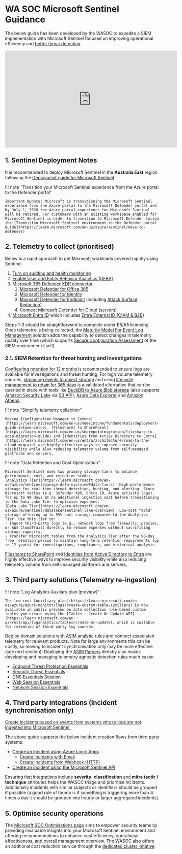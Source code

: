 # WA SOC Microsoft Sentinel Guidance

The below guide has been developed by the WASOC to expedite a SIEM implementation with Microsoft Sentinel focused on improving operational efficiency and [better threat detection](https://soc.cyber.wa.gov.au//baselines/data-sources/#4-detection-checklist).

<iframe width="560" height="315" src="https://www.youtube-nocookie.com/embed/xu7UIRJ7tBw?si=HupWLNVC5TSjebn1" title="YouTube video player" frameborder="0" allow="accelerometer; autoplay; clipboard-write; encrypted-media; gyroscope; picture-in-picture; web-share" allowfullscreen></iframe>

## 1. Sentinel Deployment Notes

It is recommended to deploy Microsoft Sentinel in the **Australia East** region following the [Deployment guide for Microsoft Sentinel](https://learn.microsoft.com/en-us/azure/sentinel/deploy-overview)

!!! note "Transition your Microsoft Sentinel experience from the Azure portal to the Defender portal"

    Important Update: Microsoft is transitioning the Microsoft Sentinel experience from the Azure portal to the Microsoft Defender portal and by July 1, 2026 the Azure portal experience for Microsoft Sentinel will be retired. For customers with an existing workspace enabled for Microsoft Sentinel in order to transition to Microsoft Defender follow the [Transition Microsoft Sentinel environment to the Defender portal Guide](https://learn.microsoft.com/en-us/azure/sentinel/move-to-defender)


## 2. Telemetry to collect (prioritised)

Below is a rapid approach to get Microsoft workloads covered rapidly using Sentinel.

1. [Turn on auditing and health monitoring](https://learn.microsoft.com/en-us/azure/sentinel/enable-monitoring)
1. [Enable User and Entity Behavior Analytics (UEBA)](https://learn.microsoft.com/en-us/azure/sentinel/enable-entity-behavior-analytics)
1. [Microsoft 365 Defender XDR connector](https://learn.microsoft.com/en-us/azure/sentinel/data-connectors/microsoft-365-defender)
    1. [Microsoft Defender for Office 365](https://learn.microsoft.com/en-us/microsoft-365/security/office-365-security/step-by-step-guides/step-by-step-guide-overview?view=o365-worldwide)
    1. [Microsoft Defender for Identity](https://learn.microsoft.com/en-us/defender-for-identity/quick-installation-guide)
    1. [Microsoft Defender for Endpoint](https://learn.microsoft.com/en-us/microsoft-365/security/defender-endpoint/mde-planning-guide?view=o365-worldwide) (including [Attack Surface Reduction](https://learn.microsoft.com/en-us/microsoft-365/security/defender-endpoint/overview-attack-surface-reduction?view=o365-worldwide))
    1. [Connect Microsoft Defender for Cloud (servers)](https://learn.microsoft.com/en-us/azure/sentinel/connect-defender-for-cloud)
1. [Microsoft Entra ID](https://learn.microsoft.com/en-us/azure/sentinel/data-connectors/microsoft-entra-id) which includes [Entra External ID (CIAM & B2B)](https://learn.microsoft.com/en-us/entra/external-id/external-identities-overview)

Steps 1-3 should be straightforward to complete under E5/A5 licencing. Once telemetry is being collected, the [Maturity Model For Event Log Management](https://github.com/Azure/Azure-Sentinel/tree/master/Solutions/MaturityModelForEventLogManagementM2131#onboarding-prerequisites) solution adds the capability to detect changes in telemetry quality over time (which supports [Secure Configuration Assessment](../guidelines/secure-configuration.md) of the SIEM environment itself).

### 2.1. SIEM Retention for threat hunting and investigations

[Configuring retention for 12 months](https://learn.microsoft.com/en-us/azure/sentinel/configure-data-retention) is recommended to ensure logs are available for investigations and threat hunting. For high volume telemetry sources, [streaming events to object storage](https://learn.microsoft.com/en-us/defender-xdr/streaming-api-storage) and using [lifecycle management to retain for 365 days](https://learn.microsoft.com/en-us/azure/storage/blobs/lifecycle-management-policy-configure?tabs=azure-portal#create-or-manage-a-policy) is a validated alternative that can be queried in place with tools like [DuckDB to Azure Blob storage](https://duckdb.org/docs/extensions/azure.html) (also supports [Amazon Security Lake](https://docs.aws.amazon.com/security-lake/latest/userguide/what-is-security-lake.html) via [S3 API](https://duckdb.org/docs/extensions/httpfs/s3api)), [Azure Data Explorer](https://learn.microsoft.com/en-us/azure/data-explorer/kusto/query/schema-entities/external-tables) and [Amazon Athena](https://docs.aws.amazon.com/athena/latest/ug/getting-started.html).

!!! note "Simplify telemetry collection"

    Moving [Configuration Manager to Intune](https://learn.microsoft.com/en-us/mem/intune/fundamentals/deployment-guide-intune-setup), [Fileshares to SharePoint](https://learn.microsoft.com/en-us/sharepointmigration/fileshare-to-odsp-migration-guide) and [Identities from Active Directory to Entra](https://learn.microsoft.com/en-us/entra/architecture/road-to-the-cloud-migrate) are highly effective ways to improve security visibility while also reducing telemetry volume from self-managed platforms and servers.

!!! note "Data Retention and Cost Optimization"

    Microsoft Sentinel uses two primary storage tiers to balance performance, cost, and retention needs:
    [Analytics Tier](https://learn.microsoft.com/en-us/azure/sentinel/manage-data-overview#data-tiers): High-performance storage for real-time threat detection, hunting, and alerting. Store Microsoft tables (e.g. Defender XDR, Entra ID, Azure activity logs) for up to 90 days at no additional ingestion cost before transitioning to the Data Lake Tier to optimize expenses.
    [Data Lake Tier](https://learn.microsoft.com/en-us/azure/sentinel/datalake/sentinel-lake-overview): Low-cost "cold" storage offering up to 85% cost savings compared to the Analytics Tier. Use this tier to:
    - Ingest third-party logs (e.g., network logs from firewalls, proxies, or AWS CloudTrail) directly to reduce expenses without sacrificing storage capacity.
    - Transfer Microsoft tables from the Analytics Tier after the 90-day free retention period to maintain long-term retention requirements (up to 12 years) for investigations, compliance, and historical analysis.


[Fileshares to SharePoint](https://learn.microsoft.com/en-us/sharepointmigration/fileshare-to-odsp-migration-guide) and [Identities from Active Directory to Entra](https://learn.microsoft.com/en-us/entra/architecture/road-to-the-cloud-migrate) are highly effective ways to improve security visibility while also reducing telemetry volume from self-managed platforms and servers.

## 3. Third party solutions (Telemetry re-ingestion)

!!! note "Log Analytics Auxilary plan (preview)"

    The low cost [Auxiliary plan](https://learn.microsoft.com/en-us/azure/azure-monitor/logs/create-custom-table-auxiliary) is now available in public preview on data collection rule-based custom tables you create using the [Tables - Create Or Update API](https://learn.microsoft.com/en-us/rest/api/loganalytics/tables/create-or-update), which is suitable for retention of third party log sources.

[Deploy domain solutions with ASIM analytic rules](https://learn.microsoft.com/en-us/azure/sentinel/sentinel-solutions-catalog#domain-solutions) and connect associated telemetry for relevant products. Note for large environments this can be costly, so moving to incident synchronisation only may be more effective (see next section). Deploying the [ASIM Parsers](https://github.com/Azure/Azure-Sentinel/tree/master/ASIM) directly also makes developing and managing telemetry agnostic detection rules much easier.

- [Endpoint Threat Protection Essentials](https://azuremarketplace.microsoft.com/en-GB/marketplace/apps/azuresentinel.azure-sentinel-solution-endpointthreat?tab=Overview)
- [Security Threat Essentials](https://azuremarketplace.microsoft.com/en-GB/marketplace/apps/azuresentinel.azure-sentinel-solution-securitythreatessentialsol?tab=Overview)
- [DNS Essentials Solution](https://azuremarketplace.microsoft.com/en-GB/marketplace/apps/azuresentinel.azure-sentinel-solution-dns-domain?tab=Overview)
- [Web Session Essentials](https://azuremarketplace.microsoft.com/en-gb/marketplace/apps/azuresentinel.azure-sentinel-solution-websession-domain?tab=Overview)
- [Network Session Essentials](https://azuremarketplace.microsoft.com/en-GB/marketplace/apps/azuresentinel.azure-sentinel-solution-networksession?tab=Overview)

## 4. Third party integrations (Incident synchronisation only)

[Create incidents based on events from systems whose logs are not ingested into Microsoft Sentinel.](https://learn.microsoft.com/en-us/azure/sentinel/create-incident-manually)

The above guide supports the below incident creation flows from third party systems:

- [Create an incident using Azure Logic Apps](https://learn.microsoft.com/en-us/azure/sentinel/create-incident-manually#create-an-incident-using-azure-logic-apps)
    - [Create Incidents with Email](https://github.com/Azure/Azure-Sentinel/tree/master/Playbooks/Create%20Incidents%20with%20Email)
    - [Create Incidents from Webhook (HTTP)](https://github.com/Azure/Azure-Sentinel/tree/master/Playbooks/Create%20Incidents%20From%20Http)
- [Create an incident using the Microsoft Sentinel API](https://learn.microsoft.com/en-us/azure/sentinel/create-incident-manually#create-an-incident-using-the-microsoft-sentinel-api)

Ensuring that integrations include **severity**, **classification** and **mitre tactic / technique** attributes helps the WASOC triage and prioritise incidents. Additionally incidents with similar subjects or identifiers should be grouped if possible (a good rule of thumb is if something is triggering more than 4 times a day it should be grouped into hourly or larger aggregated incidents).

## 5. Optimise security operations

The [Microsoft SOC Optimisations page](https://learn.microsoft.com/en-us/azure/sentinel/soc-optimization/soc-optimization-access?tabs=azure-portal#access-the-soc-optimization-page) aims to empower security teams by providing invaluable insights into your Microsoft Sentinel environment and offering recommendations to enhance cost efficiency, operational effectiveness, and overall management overview. The WASOC also offers an addtional cost reduction service through the [dedicated cluster initative](https://soc.cyber.wa.gov.au//onboarding/#24-dedicated-cluster).
